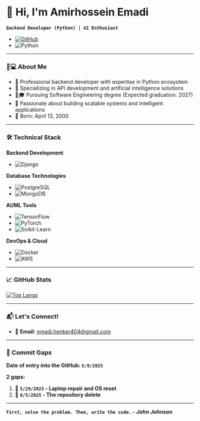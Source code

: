 # 👋 Hi, I'm Amirhossein Emadi 

**`Backend Developer (Python) | AI Enthusiast`**

- [![GitHub](https://img.shields.io/badge/GitHub-100000?style=for-the-badge&logo=github&logoColor=white)](https://github.com/MrEmadi)
- ![Python](https://img.shields.io/badge/Python-3776AB?style=flat-square&logo=python&logoColor=white)

---

### 🧑💻 About Me

- 💼 Professional backend developer with expertise in Python ecosystem
- 🚀 Specializing in API development and artificial intelligence solutions
- 👨🎓 Pursuing Software Engineering degree (Expected graduation: 2027)
- 🎯 Passionate about building scalable systems and intelligent applications
- 📅 Born: April 13, 2000

---


### 🛠️ Technical Stack

**Backend Development**  
- ![Django](https://img.shields.io/badge/Django-092E20?style=flat-square&logo=django&logoColor=white)

**Database Technologies**  
- ![PostgreSQL](https://img.shields.io/badge/PostgreSQL-316192?style=flat-square&logo=postgresql&logoColor=white)
- ![MongoDB](https://img.shields.io/badge/MongoDB-4EA94B?style=flat-square&logo=mongodb&logoColor=white)

**AI/ML Tools**  
- ![TensorFlow](https://img.shields.io/badge/TensorFlow-FF6F00?style=flat-square&logo=tensorflow&logoColor=white)
- ![PyTorch](https://img.shields.io/badge/PyTorch-EE4C2C?style=flat-square&logo=pytorch&logoColor=white)
- ![Scikit-Learn](https://img.shields.io/badge/Scikit--Learn-F7931E?style=flat-square&logo=scikit-learn&logoColor=white)

**DevOps & Cloud**  
- ![Docker](https://img.shields.io/badge/Docker-2496ED?style=flat-square&logo=docker&logoColor=white)
- ![AWS](https://img.shields.io/badge/AWS-232F3E?style=flat-square&logo=amazon-aws&logoColor=white)

---

### 📈 GitHub Stats

[![Top Langs](https://github-readme-stats.vercel.app/api/top-langs/?username=MrEmadi&layout=compact&theme=radical)](https://github.com/MrEmadi)

---

### 📬 Let's Connect!

- 📧 **Email:** [emadi.henker404@gmail.com](mailto:emadi.henker404@gmail.com)

---

### 🚧 Commit Gaps

**Date of entry into the GitHub: `5/8/2025`**

**2 gaps:**

1. 📆 **`5/29/2025` - Laptop repair and OS reset**
2. 📆 **`6/5/2025` - The repository delete**

---

**`First, solve the problem. Then, write the code.` - *John Johnson***

